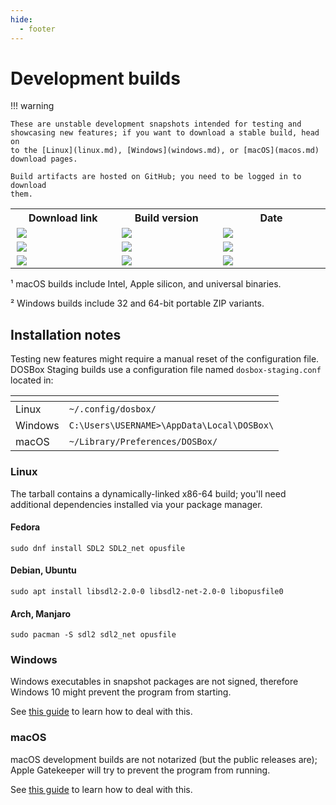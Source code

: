 ```yaml
---
hide:
  - footer
---
```


# Development builds

<style>
span.error {
  font-weight: bold;
  font-size: 95%;
  color: red;
}
</style>

<script>

// For local testing only: uncomment and replace API_TOKEN with a valid GitHub
// API token. This is to bypass the low hourly rate limits for unauthenticated
// API access during testing (only 60 requests per hour).
//
// !!! IMPORTANT -- *NEVER* check in your API token into the repo !!!
//
let headers = {
//  "Authorization": "bearer API_TOKEN"
}

function get_build_link_tr_el(os_name) {
  return document.getElementById(os_name + "-build-link")
}
function get_build_version_el(os_name) {
  return document.getElementById(os_name + "-build-version")
}
function get_build_date_el(os_name) {
  return document.getElementById(os_name + "-build-date")
}

function set_build_version(gh_api_artifacts, os_name) {
  fetch(gh_api_artifacts, { method: "GET", headers: headers })
    .then(response => {
      if (response.status !== 200) {
        return
      }

      response.json().then(data => {
        let version_regexp = "dosbox-staging-[a-zA-Z0-9-]*-([0-9]+\.[0-9]+\.[0-9]+.+)"
        let release = data.artifacts.find(a => a.name.match(version_regexp))

        if (release === undefined) {
          return
        }
        let version = release.name.match(version_regexp)[1]
        get_build_version_el(os_name).textContent = version
      })
    })
    .catch(err => {
      console.log("Fetch error", err)
    })
}

function handle_error(msg1, msg2, msg3, os_name) {
  console.log(get_build_link_tr_el(os_name));
  get_build_link_tr_el(os_name).innerHTML = '<span class="error">' + msg1 + '</span>'
  get_build_version_el(os_name).innerHTML = '<span class="error">' + msg2 + '</span>'
  get_build_date_el(os_name).innerHTML    = '<span class="error">' + msg3 + '</span>'
}

// Fetch build status using GitHub API and update HTML
function set_ci_status(workflow_file, os_name, description) {

  // GitHub has strict rate limits for anonymous users: 60 requests per hour.
  // We are requesting only one page, with a limit of 1, with the filter query
  // params.
  let page = 1
  let per_page = 1
  let gh_api_url = "https://api.github.com/repos/dosbox-staging/dosbox-staging/"

  let filter_branch = "main"
  let filter_event  = "push"
  let filter_status = "success"

  const queryParams = new URLSearchParams()
  queryParams.set("page",     page)
  queryParams.set("per_page", per_page)
  queryParams.set("branch",   filter_branch)
  queryParams.set("event",    filter_event)
  queryParams.set("status",   filter_status)

  let gh_api_workflows = gh_api_url + "actions/workflows/" + workflow_file +
                         "/runs?" + queryParams.toString()

  fetch(gh_api_workflows, { method: "GET", headers: headers })
    .then(response => {
      // Handle HTTP error
      if (response.status !== 200) {
        console.warn("Looks like there was a problem." +
                     "Status Code: " + response.status)

        handle_error('Error accessing GitHub API',
                     'Please try again later',
                     'Status: ' + response.status, os_name)
        return
      }

      response.json().then(data => {
        // console.log(data.workflow_runs)
        const status = data.workflow_runs.length && data.workflow_runs[0]

        // If result not found, query the next page
        if (status == undefined) {
            const error_message = `No builds found for ${workflow_file}`
            console.warn(error_message)
            handle_error(error_message, os_name)
            return
        }

        // Update HTML elements
        let build_link = document.createElement("a")
        build_link.textContent = description
        build_link.setAttribute("href", status.html_url)

        let build_link_tr_el = get_build_link_tr_el(os_name)
        build_link_tr_el.innerHTML = ""
        build_link_tr_el.appendChild(build_link)

        let build_date = new Date(status.updated_at)
        get_build_date_el(os_name).textContent = build_date.toUTCString()

        set_build_version(status.artifacts_url, os_name)
      })
    })
    .catch(err => {
      console.warn("Fetch error", err)
    })
}

document.addEventListener("DOMContentLoaded", () => {
  set_ci_status("linux.yml",        "linux",   "Linux")
  set_ci_status("macos.yml",        "macos",   "macOS ¹")
  set_ci_status("windows-msvc.yml", "windows", "Windows ²")
})

</script>


!!! warning

    These are unstable development snapshots intended for testing and
    showcasing new features; if you want to download a stable build, head on
    to the [Linux](linux.md), [Windows](windows.md), or [macOS](macos.md)
    download pages.

    Build artifacts are hosted on GitHub; you need to be logged in to download
    them.


<div class="compact">
<table>
  <tr>
    <th style="width: 240px">Download link</th>
    <th style="width: 250px">Build version</th>
    <th style="width: 300px">Date</th>
  </tr>
  <tr>
    <td id="linux-build-link">
      <img style="margin:auto;margin-left:0.1em;" src="../images/dots.svg">
    </td>
    <td id="linux-build-version">
      <img style="margin:auto;margin-left:0.1em;" src="../images/dots.svg">
    </td>
    <td id="linux-build-date">
      <img style="margin:auto;margin-left:0.1em;" src="../images/dots.svg">
    </td>
  </tr>
  <tr>
    <td id="macos-build-link">
      <img style="margin:auto;margin-left:0.1em;" src="../images/dots.svg">
    </td>
    <td id="macos-build-version">
      <img style="margin:auto;margin-left:0.1em;" src="../images/dots.svg">
    </td>
    <td id="macos-build-date">
      <img style="margin:auto;margin-left:0.1em;" src="../images/dots.svg">
    </td>
  </tr>
  <tr>
    <td id="windows-build-link">
      <img style="margin:auto;margin-left:0.1em;" src="../images/dots.svg">
    </td>
    <td id="windows-build-version">
      <img style="margin:auto;margin-left:0.1em;" src="../images/dots.svg">
    </td>
    <td id="windows-build-date">
      <img style="margin:auto;margin-left:0.1em;" src="../images/dots.svg">
    </td>
  </tr>
</table>
</div>

¹ macOS builds include Intel, Apple silicon, and universal binaries.

² Windows builds include 32 and 64-bit portable ZIP variants.


## Installation notes

Testing new features might require a manual reset of the configuration
file.  DOSBox Staging builds use a configuration file named
`dosbox-staging.conf` located in:

<div class="compact" markdown>

| <!-- --> | <!-- --> |
|----------|----------|
| Linux    | `~/.config/dosbox/` |
| Windows  | `C:\Users\USERNAME>\AppData\Local\DOSBox\` |
| macOS    | `~/Library/Preferences/DOSBox/` |

</div>


### Linux

The tarball contains a dynamically-linked x86-64 build; you'll need additional
dependencies installed via your package manager.

#### Fedora

    sudo dnf install SDL2 SDL2_net opusfile

#### Debian, Ubuntu

    sudo apt install libsdl2-2.0-0 libsdl2-net-2.0-0 libopusfile0

#### Arch, Manjaro

    sudo pacman -S sdl2 sdl2_net opusfile

### Windows

Windows executables in snapshot packages are not signed, therefore Windows 10
might prevent the program from starting.

See [this guide](windows.md#microsoft-defender-smartscreen) to learn how to
deal with this.


### macOS

macOS development builds are not notarized (but the public releases are);
Apple Gatekeeper will try to prevent the program from running.

See [this guide](macos.md#apple-gatekeeper) to learn how to deal with
this.

